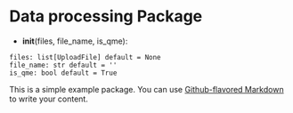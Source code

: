 # Data processing Package

- __init__(files, file_name, is_qme):
```
files: list[UploadFile] default = None
file_name: str default = ''
is_qme: bool default = True
```




This is a simple example package. You can use
[Github-flavored Markdown](https://guides.github.com/features/mastering-markdown/)
to write your content.